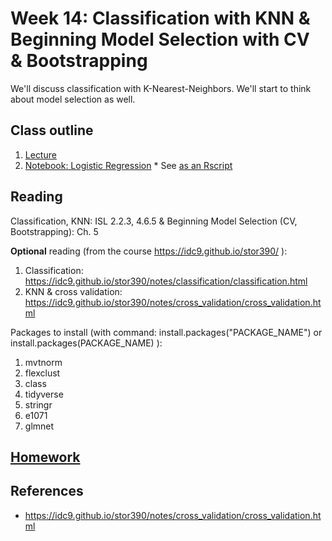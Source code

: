 # Week 14: Classification with KNN & Beginning Model Selection with CV & Bootstrapping

We'll discuss classification with K-Nearest-Neighbors.  We'll start to think about model selection as well.


## Class outline

 1. [Lecture](lecture14_s2020_toupload.pdf)
 1. [Notebook: Logistic Regression](prep_logisticRegression_donnerParty_part1.ipynb)
        * See [as an Rscript](Rscripts/prep_logisticRegression_donnerParty_part1_week13.R) 

	

## Reading

Classification, KNN: ISL 2.2.3, 4.6.5 & Beginning Model Selection (CV, Bootstrapping): Ch. 5

**Optional** reading (from the course https://idc9.github.io/stor390/ ): 
  1. Classification: https://idc9.github.io/stor390/notes/classification/classification.html
  2. KNN & cross validation: https://idc9.github.io/stor390/notes/cross_validation/cross_validation.html

Packages to install (with command: install.packages("PACKAGE\_NAME") or install.packages(PACKAGE\_NAME) ):
 1. mvtnorm
 2. flexclust
 3. class
 4. tidyverse
 5. stringr
 6. e1071
 7. glmnet

## [Homework](homework.md)

## References
 
 * https://idc9.github.io/stor390/notes/cross_validation/cross_validation.html
